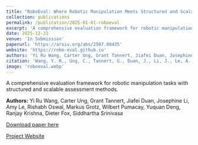 ```yaml
---
title: "RoboEval: Where Robotic Manipulation Meets Structured and Scalable Evaluation"
collection: publications
permalink: /publication/2025-01-01-roboeval
excerpt: 'A comprehensive evaluation framework for robotic manipulation tasks with structured and scalable assessment methods.'
date: 2025-12-31
venue: 'In Submission'
paperurl: 'https://arxiv.org/abs/2507.00435'
website: 'https://robo-eval.github.io'
authors: 'Yi Ru Wang, Carter Ung, Grant Tannert, Jiafei Duan, Josephine Li, Amy Le, Rishabh Oswal, Markus Grotz, Wilbert Pumacay, Yuquan Deng, Ranjay Krishna, Dieter Fox, Siddhartha Srinivasa'
citation: 'Wang, Y. R., Ung, C., Tannert, G., Duan, J., Li, J., Le, A., Oswal, R., Grotz, M., Pumacay, W., Deng, Y., Krishna, R., Fox, D., & Srinivasa, S. (2025). RoboEval: Where Robotic Manipulation Meets Structured and Scalable Evaluation. <i>In Submission</i>.'
image: 'roboeval.webp'
---
```

A comprehensive evaluation framework for robotic manipulation tasks with structured and scalable assessment methods.

**Authors:** Yi Ru Wang, Carter Ung, Grant Tannert, Jiafei Duan, Josephine Li, Amy Le, Rishabh Oswal, Markus Grotz, Wilbert Pumacay, Yuquan Deng, Ranjay Krishna, Dieter Fox, Siddhartha Srinivasa

[Download paper here](https://arxiv.org/abs/2507.00435)

[Project Website](https://robo-eval.github.io) 